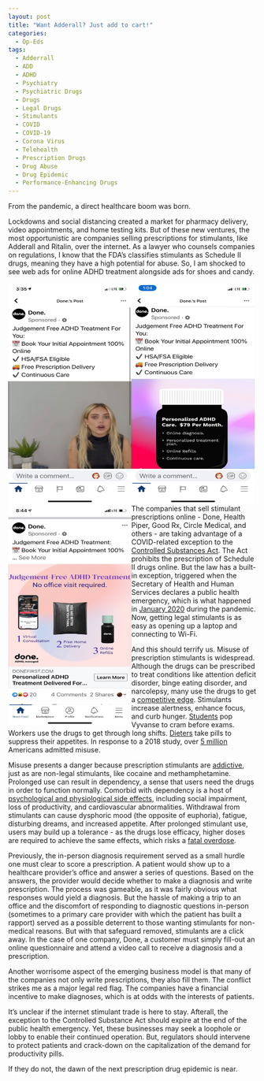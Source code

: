 ```yaml
---
layout: post
title: "Want Adderall? Just add to cart!"
categories:
  - Op-Eds
tags:
  - Adderrall
  - ADD
  - ADHD
  - Psychiatry
  - Psychiatric Drugs
  - Drugs
  - Legal Drugs
  - Stimulants
  - COVID
  - COVID-19
  - Corona Virus
  - Telehealth
  - Prescription Drugs
  - Drug Abuse
  - Drug Epidemic
  - Performance-Enhancing Drugs
---
```


From the pandemic, a direct healthcare boom was born.  

Lockdowns and social distancing created a market for pharmacy delivery, video appointments, and home testing kits.  But of these new ventures, the most opportunistic are companies selling prescriptions for stimulants, like Adderall and Ritalin, over the internet.  As a lawyer who counsels companies on regulations, I know that the FDA’s classifies stimulants as Schedule II drugs, meaning they have a high potential for abuse.  So, I am shocked to see web ads for online ADHD treatment alongside ads for shoes and candy.  

<img align="left" width="250" height="450" src=/assets/images/add1.jpg>
<img align="left" width="250" height="450" src=/assets/images/add2.jpg>
<img align="left" width="250" height="450" src=/assets/images/add3.jpg>

The companies that sell stimulant prescriptions online - Done, Health Piper, Good Rx, Circle Medical, and others - are taking advantage of a COVID-related exception to the [Controlled Substances Act](https://www.deadiversion.usdoj.gov/21cfr/21usc/829.htm). The Act prohibits the prescription of Schedule II drugs online.  But the law has a built-in exception, triggered when the Secretary of Health and Human Services declares a public health emergency, which is what happened in [January 2020](https://www.hhs.gov/about/news/2020/01/31/secretary-azar-declares-public-health-emergency-us-2019-novel-coronavirus.html) during the pandemic.  Now, getting legal stimulants is as easy as opening up a laptop and connecting to Wi-Fi.  

And this should terrify us.  Misuse of prescription stimulants is widespread.  Although the drugs can be prescribed to treat conditions like attention deficit disorder, binge eating disorder, and narcolepsy, many use the drugs to get a [competitive edge](https://www.nytimes.com/roomfordebate/2015/04/21/using-adderall-to-get-ahead-not-to-fight-adhd/the-use-of-workplace-productivity-drugs-is-the-probable-future).  Stimulants increase alertness, enhance focus, and curb hunger.  [Students](https://www.frontiersin.org/articles/10.3389/fnins.2013.00198/full) pop Vyvanse to cram before exams.  Workers use the drugs to get through long shifts.  [Dieters](https://www.bbc.com/news/entertainment-arts-55679233) take pills to suppress their appetites.  In response to a 2018 study, over [5 million](https://ajp.psychiatryonline.org/doi/full/10.1176/appi.ajp.2018.17091048) Americans admitted misuse.

Misuse presents a danger because prescription stimulants are [addictive](https://www.addictioncenter.com/stimulants/adderall/), just as are non-legal stimulants, like cocaine and methamphetamine.  Prolonged use can result in dependency, a sense that users need the drugs in order to function normally.  Comorbid with dependency is a host of [psychological and physiological side effects](https://www.fda.gov/media/143403/download), including social impairment, loss of productivity, and cardiovascular abnormalities.  Withdrawal from stimulants can cause dysphoric mood (the opposite of euphoria), fatigue, disturbing dreams, and increased appetite.  After prolonged stimulant use, users may build up a tolerance - as the drugs lose efficacy, higher doses are required to achieve the same effects, which risks a [fatal overdose](https://www.dea.gov/sites/default/files/2020-06/Stimulants-2020.pdf).  

Previously, the in-person diagnosis requirement served as a small hurdle one must clear to score a prescription.  A patient would show up to a healthcare provider’s office and answer a series of questions.  Based on the answers, the provider would decide whether to make a diagnosis and write prescription.  The process was gameable, as it was fairly obvious what responses would yield a diagnosis.  But the hassle of making a trip to an office and the discomfort of responding to diagnostic questions in-person (sometimes to a primary care provider with which the patient has built a rapport) served as a possible deterrent to those wanting stimulants for non-medical reasons.  But with that safeguard removed, stimulants are a click away.  In the case of one company, Done, a customer must simply fill-out an online questionnaire and attend a video call to receive a diagnosis and a prescription.

Another worrisome aspect of the emerging business model is that many of the companies not only write prescriptions, they also fill them.  The conflict strikes me as a major legal red flag.  The companies have a financial incentive to make diagnoses, which is at odds with the interests of patients.  

It’s unclear if the internet stimulant trade is here to stay.  Afterall, the exception to the Controlled Substance Act should expire at the end of the public health emergency.  Yet, these businesses may seek a loophole or lobby to enable their continued operation.  But, regulators should intervene to protect patients and crack-down on the capitalization of the demand for productivity pills.  

If they do not, the dawn of the next prescription drug epidemic is near.




